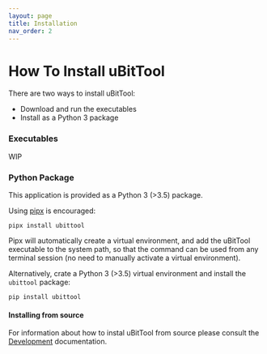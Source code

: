 ```yaml
---
layout: page
title: Installation
nav_order: 2
---
```


# How To Install uBitTool

There are two ways to install uBitTool:

- Download and run the executables
- Install as a Python 3 package

### Executables

WIP

### Python Package

This application is provided as a Python 3 (>3.5) package.

Using [pipx](https://github.com/pipxproject/pipx) is encouraged:

```
pipx install ubittool
```

Pipx will automatically create a virtual environment, and add the uBitTool
executable to the system path, so that the command can be used from any
terminal session (no need to manually activate a virtual environment).

Alternatively, crate a Python 3 (>3.5) virtual environment and install the `ubittool` package:

```
pip install ubittool
```

#### Installing from source

For information about how to instal uBitTool from source please consult the
[Development](development.html) documentation.
